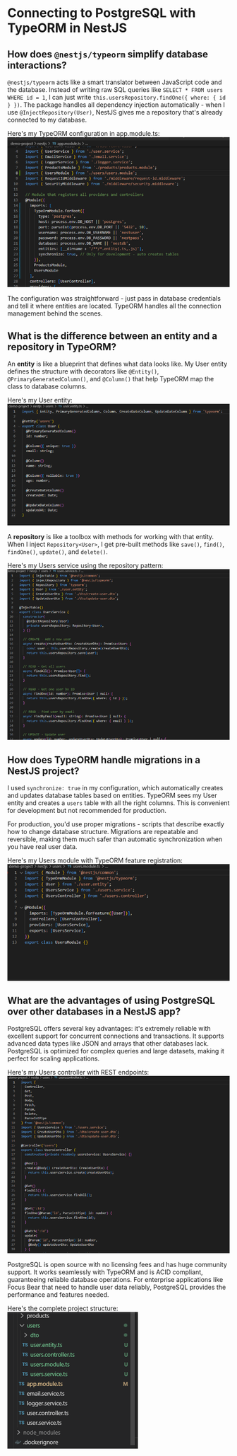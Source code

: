 # Connecting to PostgreSQL with TypeORM in NestJS

## How does `@nestjs/typeorm` simplify database interactions?

`@nestjs/typeorm` acts like a smart translator between JavaScript code and the database. Instead of writing raw SQL queries like `SELECT * FROM users WHERE id = 1`, I can just write `this.usersRepository.findOne({ where: { id } })`. The package handles all dependency injection automatically - when I use `@InjectRepository(User)`, NestJS gives me a repository that's already connected to my database.

Here's my TypeORM configuration in app.module.ts:
![alt text](image.png)

The configuration was straightforward - just pass in database credentials and tell it where entities are located. TypeORM handles all the connection management behind the scenes.

## What is the difference between an entity and a repository in TypeORM?

An **entity** is like a blueprint that defines what data looks like. My User entity defines the structure with decorators like `@Entity()`, `@PrimaryGeneratedColumn()`, and `@Column()` that help TypeORM map the class to database columns.

Here's my User entity:
![alt text](image-1.png)

A **repository** is like a toolbox with methods for working with that entity. When I inject `Repository<User>`, I get pre-built methods like `save()`, `find()`, `findOne()`, `update()`, and `delete()`.

Here's my Users service using the repository pattern:
![alt text](image-2.png)

## How does TypeORM handle migrations in a NestJS project?

I used `synchronize: true` in my configuration, which automatically creates and updates database tables based on entities. TypeORM sees my User entity and creates a `users` table with all the right columns. This is convenient for development but not recommended for production.

For production, you'd use proper migrations - scripts that describe exactly how to change database structure. Migrations are repeatable and reversible, making them much safer than automatic synchronization when you have real user data.

Here's my Users module with TypeORM feature registration:
![alt text](image-3.png)

## What are the advantages of using PostgreSQL over other databases in a NestJS app?

PostgreSQL offers several key advantages: it's extremely reliable with excellent support for concurrent connections and transactions. It supports advanced data types like JSON and arrays that other databases lack. PostgreSQL is optimized for complex queries and large datasets, making it perfect for scaling applications.

Here's my Users controller with REST endpoints:
![alt text](image-4.png)

PostgreSQL is open source with no licensing fees and has huge community support. It works seamlessly with TypeORM and is ACID compliant, guaranteeing reliable database operations. For enterprise applications like Focus Bear that need to handle user data reliably, PostgreSQL provides the performance and features needed.

Here's the complete project structure:
![alt text](image-5.png)